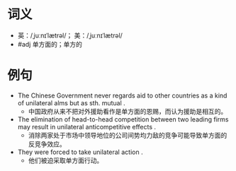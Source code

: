 # 词义
- 英：/ˌjuːnɪˈlætrəl/； 美：/ˌjuːnɪˈlætrəl/
- #adj 单方面的；单方的
# 例句
- The Chinese Government never regards aid to other countries as a kind of unilateral alms but as sth. mutual .
	- 中国政府从来不把对外援助看作是单方面的恩赐，而认为援助是相互的。
- The elimination of head-to-head competition between two leading firms may result in unilateral anticompetitive effects .
	- 消除两家处于市场中领导地位的公司间势均力敌的竞争可能导致单方面的反竞争效应。
- They were forced to take unilateral action .
	- 他们被迫采取单方面行动。
